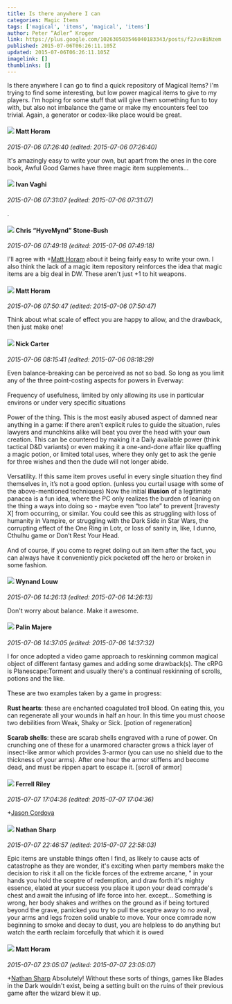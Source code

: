 ```yaml
---
title: Is there anywhere I can
categories: Magic Items
tags: ['magical', 'items', 'magical', 'items']
author: Peter “Adler” Kroger
link: https://plus.google.com/102630503546040183343/posts/f2JvxBiNzem
published: 2015-07-06T06:26:11.105Z
updated: 2015-07-06T06:26:11.105Z
imagelink: []
thumblinks: []
---
```


Is there anywhere I can go to find a quick repository of Magical Items? I&#39;m trying to find some interesting, but low power magical items to give to my players. I&#39;m hoping for some stuff that will give them something fun to toy with, but also not imbalance the game or make my encounters feel too trivial. Again, a generator or codex-like place would be great.
<div id='comment z13pebeg3meodvej304chhwgfwezvzowi0w'>
  <h4><img src='{{site.baseurl}}//images/avatars/105472060898626050077_photo.jpg'> Matt Horam</h4>
      <p><cite>2015-07-06 07:26:40 (edited: 2015-07-06 07:26:40)</cite></p>
        <p>It&#39;s amazingly easy to write your own, but apart from the ones in the core book, Awful Good Games have three magic item supplements...</p>
</div>
        

<div id='comment z13pebeg3meodvej304chhwgfwezvzowi0w'>
  <h4><img src='{{site.baseurl}}//images/avatars/116670244276636380421_photo.jpg'> Ivan Vaghi</h4>
      <p><cite>2015-07-06 07:31:07 (edited: 2015-07-06 07:31:07)</cite></p>
        <p>.</p>
</div>
        

<div id='comment z13pebeg3meodvej304chhwgfwezvzowi0w'>
  <h4><img src='{{site.baseurl}}//images/avatars/108053817066303198241_photo.jpg'> Chris “HyveMynd” Stone-Bush</h4>
      <p><cite>2015-07-06 07:49:18 (edited: 2015-07-06 07:49:18)</cite></p>
        <p>I&#39;ll agree with <span class="proflinkWrapper"><span class="proflinkPrefix">+</span><a class="proflink" href="https://plus.google.com/105472060898626050077" oid="105472060898626050077">Matt Horam</a></span>​ about it being fairly easy to write your own. I also think the lack of a magic item repository reinforces the idea that magic items are a big deal in DW. These aren&#39;t just +1 to hit weapons.</p>
</div>
        

<div id='comment z13pebeg3meodvej304chhwgfwezvzowi0w'>
  <h4><img src='{{site.baseurl}}//images/avatars/105472060898626050077_photo.jpg'> Matt Horam</h4>
      <p><cite>2015-07-06 07:50:47 (edited: 2015-07-06 07:50:47)</cite></p>
        <p>Think about what scale of effect you are happy to allow, and the drawback, then just make one!</p>
</div>
        

<div id='comment z13pebeg3meodvej304chhwgfwezvzowi0w'>
  <h4><img src='{{site.baseurl}}//images/avatars/111955425612262403025_photo.jpg'> Nick Carter</h4>
      <p><cite>2015-07-06 08:15:41 (edited: 2015-07-06 08:18:29)</cite></p>
        <p>Even balance-breaking can be perceived as not so bad. So long as you limit any of the three point-costing aspects for powers in Everway:<br /><br />Frequency of usefulness, limited by only allowing its use in particular environs or under very specific situations<br /><br />Power of the thing. This is the most easily abused aspect of damned near anything in a game: if there aren’t explicit rules to guide the situation, rules lawyers and munchkins alike will beat you over the head with your own creation. This can be countered by making it a Daily available power (think tactical D&amp;D variants) or even making it a one-and-done affair like quaffing a magic potion, or limited total uses, where they only get to ask the genie for three wishes and then the dude will not longer abide.<br /><br />Versatility. If this same item proves useful in every single situation they find themselves in, it’s not a good option. (unless you curtail usage with some of the above-mentioned techniques) Now the initial <b>illusion</b> of a legitimate panacea is a fun idea, where the PC only realizes the burden of leaning on the thing a ways into doing so - maybe even “too late” to prevent [travesty X] from occurring, or similar. You could see this as struggling with loss of humanity in Vampire, or struggling with the Dark Side in Star Wars, the corrupting effect of the One Ring in Lotr, or loss of sanity in, like, I dunno, Cthulhu game or Don’t Rest Your Head.<br /><br />And of course, if you come to regret doling out an item after the fact, you can always have it conveniently pick pocketed off the hero or broken in some fashion.</p>
</div>
        

<div id='comment z13pebeg3meodvej304chhwgfwezvzowi0w'>
  <h4><img src='{{site.baseurl}}//images/avatars/111256963556395023796_photo.jpg'> Wynand Louw</h4>
      <p><cite>2015-07-06 14:26:13 (edited: 2015-07-06 14:26:13)</cite></p>
        <p>Don&#39;t worry about balance. Make it awesome.</p>
</div>
        

<div id='comment z13pebeg3meodvej304chhwgfwezvzowi0w'>
  <h4><img src='{{site.baseurl}}//images/avatars/117742042785888690563_photo.jpg'> Palin Majere</h4>
      <p><cite>2015-07-06 14:37:05 (edited: 2015-07-06 14:37:32)</cite></p>
        <p>I for once adopted a video game approach to reskinning common magical object of different fantasy games and adding some drawback(s). The cRPG is Planescape:Torment and usually there&#39;s a continual reskinning of scrolls, potions and the like.<br /><br />These are two examples taken by a game in progress:<br /><br /><b>Rust hearts</b>: these are enchanted coagulated troll blood. On eating this, you can regenerate all your wounds in half an hour. In this time you must choose two debilities from Weak, Shaky or Sick. [potion of regeneration]<br /><br /><b>Scarab shells</b>: these are scarab shells engraved with a rune of power. On crunching one of these for a unarmored character grows a thick layer of insect-like armor which provides 3-armor (you can use no shield due to the thickness of your arms). After one hour the armor stiffens and become dead, and must be rippen apart to escape it. [scroll of armor]</p>
</div>
        

<div id='comment z13pebeg3meodvej304chhwgfwezvzowi0w'>
  <h4><img src='{{site.baseurl}}//images/avatars/104787679004447304330_photo.jpg'> Ferrell Riley</h4>
      <p><cite>2015-07-07 17:04:36 (edited: 2015-07-07 17:04:36)</cite></p>
        <p><span class="proflinkWrapper"><span class="proflinkPrefix">+</span><a class="proflink" href="https://plus.google.com/108530078404383929502" oid="108530078404383929502">Jason Cordova</a></span></p>
</div>
        

<div id='comment z13pebeg3meodvej304chhwgfwezvzowi0w'>
  <h4><img src='{{site.baseurl}}//images/avatars/109376274837829810134_photo.jpg'> Nathan Sharp</h4>
      <p><cite>2015-07-07 22:46:57 (edited: 2015-07-07 22:58:03)</cite></p>
        <p>Epic items are unstable things often I find, as likely to cause acts of catastrophe as they are wonder, it&#39;s exciting when party members make the decision to risk it all on the fickle forces of the extreme arcane, &quot; in your hands you hold the sceptre of redemption, and draw forth it&#39;s mighty essence, elated at your success you place it upon your dead comrade&#39;s chest and await the infusing of life force into her. except... Something is wrong, her body shakes and writhes on the ground as if being tortured beyond the grave, panicked you try to pull the sceptre away to no avail, your arms and legs frozen solid unable to move. Your once comrade now beginning to smoke and decay to dust, you are helpless to do anything but watch the earth reclaim forcefully that which it is owed <br /></p>
</div>
        

<div id='comment z13pebeg3meodvej304chhwgfwezvzowi0w'>
  <h4><img src='{{site.baseurl}}//images/avatars/105472060898626050077_photo.jpg'> Matt Horam</h4>
      <p><cite>2015-07-07 23:05:07 (edited: 2015-07-07 23:05:07)</cite></p>
        <p><span class="proflinkWrapper"><span class="proflinkPrefix">+</span><a class="proflink" href="https://plus.google.com/109376274837829810134" oid="109376274837829810134">Nathan Sharp</a></span> Absolutely! Without these sorts of things, games like Blades in the Dark wouldn&#39;t exist, being a setting built on the ruins of their previous game after the wizard blew it up.</p>
</div>
        